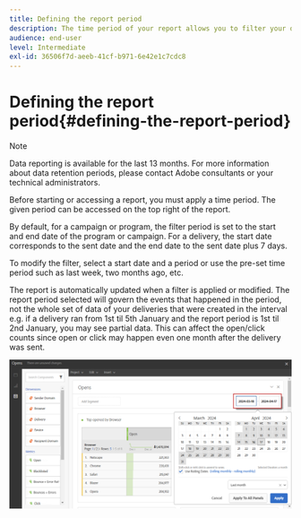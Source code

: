 ```yaml
---
title: Defining the report period
description: The time period of your report allows you to filter your data depending on the chosen dates.
audience: end-user
level: Intermediate
exl-id: 36506f7d-aeeb-41cf-b971-6e42e1c7cdc8
---
```

# Defining the report period{#defining-the-report-period}

>[!NOTE]
>
>Data reporting is available for the last 13 months. For more information about data retention periods, please contact Adobe consultants or your technical administrators.

Before starting or accessing a report, you must apply a time period. The given period can be accessed on the top right of the report.

By default, for a campaign or program, the filter period is set to the start and end date of the program or campaign. For a delivery, the start date corresponds to the sent date and the end date to the sent date plus 7 days.

To modify the filter, select a start date and a period or use the pre-set time period such as last week, two months ago, etc.

The report is automatically updated when a filter is applied or modified. The report period selected will govern the events that happened in the period, not the whole set of data of your deliveries that were created in the interval e.g. if a delivery ran from 1st til 5th January and the report period is 1st til 2nd January, you may see partial data. This can affect the open/click counts since open or click may happen even one month after the delivery was sent. 

![](assets/campaign_reports_5.png)
